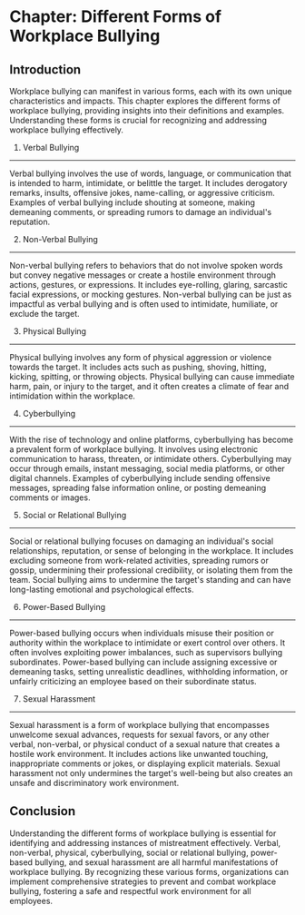 Chapter: Different Forms of Workplace Bullying
==============================================

Introduction
------------

Workplace bullying can manifest in various forms, each with its own unique characteristics and impacts. This chapter explores the different forms of workplace bullying, providing insights into their definitions and examples. Understanding these forms is crucial for recognizing and addressing workplace bullying effectively.

1. Verbal Bullying
------------------

Verbal bullying involves the use of words, language, or communication that is intended to harm, intimidate, or belittle the target. It includes derogatory remarks, insults, offensive jokes, name-calling, or aggressive criticism. Examples of verbal bullying include shouting at someone, making demeaning comments, or spreading rumors to damage an individual's reputation.

2. Non-Verbal Bullying
----------------------

Non-verbal bullying refers to behaviors that do not involve spoken words but convey negative messages or create a hostile environment through actions, gestures, or expressions. It includes eye-rolling, glaring, sarcastic facial expressions, or mocking gestures. Non-verbal bullying can be just as impactful as verbal bullying and is often used to intimidate, humiliate, or exclude the target.

3. Physical Bullying
--------------------

Physical bullying involves any form of physical aggression or violence towards the target. It includes acts such as pushing, shoving, hitting, kicking, spitting, or throwing objects. Physical bullying can cause immediate harm, pain, or injury to the target, and it often creates a climate of fear and intimidation within the workplace.

4. Cyberbullying
----------------

With the rise of technology and online platforms, cyberbullying has become a prevalent form of workplace bullying. It involves using electronic communication to harass, threaten, or intimidate others. Cyberbullying may occur through emails, instant messaging, social media platforms, or other digital channels. Examples of cyberbullying include sending offensive messages, spreading false information online, or posting demeaning comments or images.

5. Social or Relational Bullying
--------------------------------

Social or relational bullying focuses on damaging an individual's social relationships, reputation, or sense of belonging in the workplace. It includes excluding someone from work-related activities, spreading rumors or gossip, undermining their professional credibility, or isolating them from the team. Social bullying aims to undermine the target's standing and can have long-lasting emotional and psychological effects.

6. Power-Based Bullying
-----------------------

Power-based bullying occurs when individuals misuse their position or authority within the workplace to intimidate or exert control over others. It often involves exploiting power imbalances, such as supervisors bullying subordinates. Power-based bullying can include assigning excessive or demeaning tasks, setting unrealistic deadlines, withholding information, or unfairly criticizing an employee based on their subordinate status.

7. Sexual Harassment
--------------------

Sexual harassment is a form of workplace bullying that encompasses unwelcome sexual advances, requests for sexual favors, or any other verbal, non-verbal, or physical conduct of a sexual nature that creates a hostile work environment. It includes actions like unwanted touching, inappropriate comments or jokes, or displaying explicit materials. Sexual harassment not only undermines the target's well-being but also creates an unsafe and discriminatory work environment.

Conclusion
----------

Understanding the different forms of workplace bullying is essential for identifying and addressing instances of mistreatment effectively. Verbal, non-verbal, physical, cyberbullying, social or relational bullying, power-based bullying, and sexual harassment are all harmful manifestations of workplace bullying. By recognizing these various forms, organizations can implement comprehensive strategies to prevent and combat workplace bullying, fostering a safe and respectful work environment for all employees.
